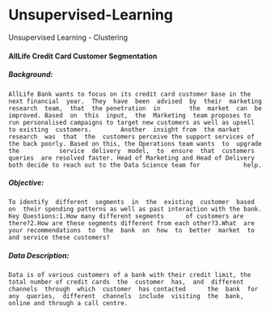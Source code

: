 # Unsupervised-Learning
Unsupervised Learning - Clustering

#### AllLife Credit Card Customer Segmentation
##### Background: 
    AllLife Bank wants to focus on its credit card customer base in the next financial  year.  They  have  been  advised  by  their  marketing  research  team,  that  the penetration  in        the  market  can  be  improved. Based  on  this  input,  the  Marketing  team proposes to run personalised campaigns to target new customers as well as upsell to existing  customers.        Another  insight from  the market  research  was  that  the  customers perceive the support services of the back poorly. Based on this, the Operations team wants  to  upgrade  the           service  delivery  model,  to  ensure  that  customers  queries  are resolved faster. Head of Marketing and Head of Delivery both decide to reach out to the Data Science team for            help.

##### Objective: 
    To identify  different  segments  in  the  existing  customer  based  on  their spending patterns as well as past interaction with the bank. Key Questions:1.How many different segments      of customers are there?2.How are these segments different from each other?3.What  are  your recommendations  to  the  bank  on  how  to  better  market  to  and service these customers?
    
##### Data Description:
    Data is of various customers of a bank with their credit limit, the total number of credit cards  the  customer  has,  and  different  channels  through  which  customer  has contacted      the  bank  for  any  queries,  different  channels  include  visiting  the  bank, online and through a call centre. 
